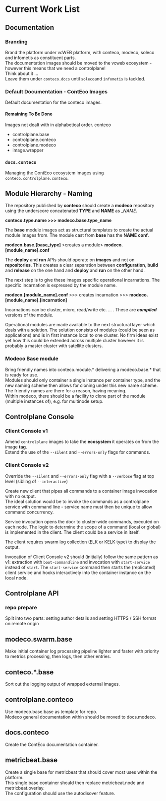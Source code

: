 # Current Work List

## Documentation

### Branding

Brand the platform under vcWEB platform, with conteco, modeco, soleco and infometis as constituent parts.  
The documentation images should be moved to the vcweb ecosystem - however this means that we need a controlplane!  
Think about it ...  
Leave them under `conteco.docs` until `soleco`and `infometis` is tackled.

### Default Documentation - ContEco Images

Default documentation for the conteco images.  

#### Remaining To Be Done

Images not dealt with in alphabetical order.
conteco
- controlplane.base
- controlplane.conteco
- controlplane.modeco
- image.wrapper

### `docs.conteco`

Managing the ContEco ecosystem images using `conteco.controlplane.conteco`.

## Module Hierarchy - Naming

The repository published by __conteco__ should create a __modeco__ repository using the underscore concatenated __TYPE__ and __NAME__ as __NAME_.

__conteco.type.name >>> modeco.base.type_name__

The __base__ module images act as structural templates to create the actual module images from. The module cast from __base__ has the __NAME__ __conf__.

__modeco.base.[base_type]__ >creates a module> __modeco.[module_name].conf__

The __deploy__ and __run__ APIs should operate on __images__ and not on __repositories__. This creates a clear separation between __configuration__, __build__ and __release__ on the one hand and __deploy__ and __run__ on the other hand.

The next step is to give these images specific operational incarnations. The specific incarnation is expressed by the module name.

__modeco.[module_name].conf__ >>> creates incarnation >>> __modeco.[module_name].[incarnation]__

Incarnations can be cluster, micro, read/write  etc. ... . These are ___compiled___ versions of the module.

Operational modules are made available to the next structural layer which deals with a solution. The solution consists of modules (could be seen as applications) and is in first instance local to one cluster. No firm ideas exist yet how this could be extended across multiple cluster however it is probably a master cluster with satellite clusters.

### Modeco Base module

Bring friendly names into conteco.module.* delivering a modeco.base.* that is ready for use.  
Modules should only container a single instance per container type, and the new naming scheme then allows for cloning under this new name scheme.  
The friendly names are there for a reason, having meaning.  
Within modeco, there should be a facility to clone part of the module (multiple instances of), e.g. for multinode setup.  

## Controlplane Console

### Client Console v1

Amend `controlplane` images to take the __ecosystem__ it operates on from the image __tag__.  
Extend the use of the `--silent` and `--errors-only` flags for commands.  

### Client Console v2

Override the `--silent` and `--errors-only` flag with a `--verbose` flag at top level (sibling of `--interactive`)

Create new client that pipes all commands to a container image invocation with no output.  
The ideal solution would be to invoke the commands as a controlplane service with command line - service name must then be unique to allow command concurrency.  

Service invocation opens the door to cluster-wide commands, executed on each node. The logic to determine the scope of a command (local or global) is implemented in the client. The client could be a service in itself.

The client requires swarm log collection (ELK or KELK type) to display the output.

Invocation of Client Console v2 should (initially) follow the same pattern as v1: extraction with `boot-commandline` and invocation with `start-service` instead of `start`. The `start-service` command then starts the (replicated) client service and hooks interactively into the container instance on the local node.

## Controlplane API

### repo prepare

Split into two parts: setting author details and setting HTTPS / SSH format on remote origin

## modeco.swarm.base

Make initial container log processing pipeline lighter and faster with priority to metrics processing, then logs, then other entries.

## conteco.*.base

Sort out the logging output of wrapped external images.

## controlplane.conteco

Use modeco.base.base as template for repo.  
Modeco general documentation within should be moved to docs.modeco.

## docs.conteco

Create the ContEco documentation container.

## metricbeat.base

Create a single base for metricbeat that should cover most uses within the platform.  
This single base container should then replace metricbeat.node and metricbeat.overlay.  
The configuration should use the autodisover feature.
